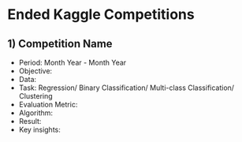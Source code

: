 # Ended Kaggle Competitions

## 1) Competition Name
- Period: Month Year - Month Year
- Objective: 
- Data: 
- Task: Regression/ Binary Classification/ Multi-class Classification/ Clustering
- Evaluation Metric: 
- Algorithm: 
- Result: 
- Key insights: 
